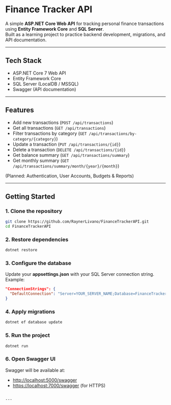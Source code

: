# Finance Tracker API

A simple **ASP.NET Core Web API** for tracking personal finance transactions using **Entity Framework Core** and **SQL Server**.  
Built as a learning project to practice backend development, migrations, and API documentation.

---

## Tech Stack
- ASP.NET Core 7 Web API
- Entity Framework Core
- SQL Server (LocalDB / MSSQL)
- Swagger (API documentation)

---

## Features
- Add new transactions (`POST /api/transactions`)
- Get all transactions (`GET /api/transactions`)
- Filter transactions by category (`GET /api/transactions/by-category/{category}`)
- Update a transaction (`PUT /api/transactions/{id}`)
- Delete a transaction (`DELETE /api/transactions/{id}`)
- Get balance summary (`GET /api/transactions/summary`)
- Get monthly summary (`GET /api/transactions/summary/month/{year}/{month}`)

(Planned: Authentication, User Accounts, Budgets & Reports)

---

## Getting Started

### 1. Clone the repository
```sh
git clone https://github.com/RaynerLivano/FinanceTrackerAPI.git
cd FinanceTrackerAPI
```

### 2. Restore dependencies

```sh
dotnet restore
```

### 3. Configure the database

Update your **appsettings.json** with your SQL Server connection string. Example:

```json
"ConnectionStrings": {
  "DefaultConnection": "Server=YOUR_SERVER_NAME;Database=FinanceTrackerDb;Trusted_Connection=True;TrustServerCertificate=True;"
}
```

### 4. Apply migrations

```sh
dotnet ef database update
```

### 5. Run the project

```sh
dotnet run
```

### 6. Open Swagger UI

Swagger will be available at:

* [http://localhost:5000/swagger](http://localhost:5000/swagger)
* [https://localhost:7000/swagger](https://localhost:7000/swagger) (for HTTPS)

```

---